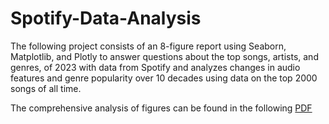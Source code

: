 # Spotify-Data-Analysis
The following project consists of an 8-figure report using Seaborn, Matplotlib, and Plotly to answer questions about the top songs, artists, and genres, of 2023 with data from Spotify and analyzes changes in audio features and genre popularity over 10 decades using data on the top 2000 songs of all time. 


The comprehensive analysis of figures can be found in the following [PDF](SpotifyDataAnalysis.pdf)
